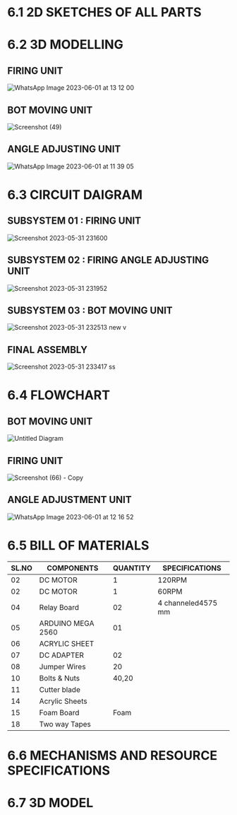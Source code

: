 # 6.1 2D SKETCHES OF ALL PARTS



# 6.2 3D MODELLING
## FIRING UNIT
![WhatsApp Image 2023-06-01 at 13 12 00](https://github.com/N-Division-2022-2023-Even/Repo-07/assets/130656643/93f96c87-f209-438d-953b-c0683dbe87e7)





## BOT MOVING UNIT
![Screenshot (49)](https://github.com/N-Division-2022-2023-Even/Repo-07/assets/130656643/39b7a9ff-0c84-40c6-a0a8-cbb228d36bb5)


## ANGLE ADJUSTING UNIT
![WhatsApp Image 2023-06-01 at 11 39 05](https://github.com/N-Division-2022-2023-Even/Repo-07/assets/130656643/d4711ae7-02ab-493a-aa11-52e48782d84d)

# 6.3 CIRCUIT DAIGRAM
## SUBSYSTEM 01 : FIRING UNIT
![Screenshot 2023-05-31 231600](https://github.com/N-Division-2022-2023-Even/Repo-07/assets/130956680/2eba2eb3-b561-4957-8268-1d208d6a36b6)


## SUBSYSTEM 02 : FIRING ANGLE ADJUSTING UNIT
![Screenshot 2023-05-31 231952](https://github.com/N-Division-2022-2023-Even/Repo-07/assets/130956680/9e06f274-dedb-4a3a-8167-753ad3b69fe6)


## SUBSYSTEM 03 : BOT MOVING UNIT
![Screenshot 2023-05-31 232513 new v](https://github.com/N-Division-2022-2023-Even/Repo-07/assets/130956680/0bac6e08-35e4-46c3-b252-91f7ed35c5c0)


## FINAL ASSEMBLY
![Screenshot 2023-05-31 233417 ss](https://github.com/N-Division-2022-2023-Even/Repo-07/assets/130956680/04c7c6b6-29c5-47a2-9e98-174c6fe37e64)

# 6.4 FLOWCHART
## BOT MOVING UNIT
![Untitled Diagram](https://github.com/N-Division-2022-2023-Even/Repo-07/assets/130656643/206199c2-c4ca-4cb5-aff2-f0d14b44b212)


## FIRING UNIT
![Screenshot (66) - Copy](https://github.com/N-Division-2022-2023-Even/Repo-07/assets/130683739/664145d1-b086-4fdb-9124-3a85885b4c1a)


## ANGLE ADJUSTMENT UNIT
![WhatsApp Image 2023-06-01 at 12 16 52](https://github.com/N-Division-2022-2023-Even/Repo-07/assets/130656643/220ad2bb-9085-4a4a-b9db-8e59c5646f49)




# 6.5 BILL OF MATERIALS
|SL.NO|COMPONENTS|QUANTITY|SPECIFICATIONS|
|-----|----------|-------------|--------|
|02|DC MOTOR|1|120RPM| 
|02|DC MOTOR|1|60RPM|
|04|Relay Board|02|4 channeled4575 mm|  
|05|ARDUINO MEGA 2560 | 01| | 
|06|ACRYLIC SHEET|||
|07|DC ADAPTER|02||
|08|Jumper Wires|20|  |  
|10|Bolts & Nuts |40,20|   |   
|11|Cutter blade ||   |    
|14|Acrylic Sheets ||   |    
|15|Foam Board| Foam|    |
|18|Two way Tapes ||  |

# 6.6 MECHANISMS AND RESOURCE SPECIFICATIONS

# 6.7 3D MODEL